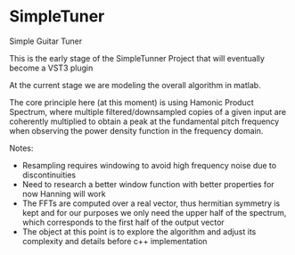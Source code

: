 # SimpleTuner
Simple Guitar Tuner

This is the early stage of the SimpleTunner Project that will eventually become a VST3 plugin

At the current stage we are modeling the overall algorithm in matlab.

The core principle here (at this moment) is using Hamonic Product Spectrum,
where multiple filtered/downsampled copies of a given input are coherently 
multiplied to obtain a peak at the fundamental pitch frequency when observing the
power density function in the frequency domain.

Notes:
- Resampling requires windowing to avoid high frequency noise due to discontinuities
- Need to research a better window function with better properties for now Hanning will work
- The FFTs are computed over a real vector, thus hermitian symmetry is kept and for our
  purposes we only need the upper half of the spectrum, which corresponds to the first 
  half of the output vector
- The object at this point is to explore the algorithm and adjust its complexity and details
  before c++ implementation

